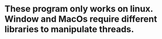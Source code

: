 # These program only works on linux. Window and MacOs require different libraries to manipulate threads.